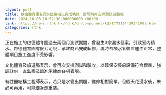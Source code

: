 ```yaml
---
layout: post
title: 啟德體育園有漏水個案指已完成執修　當局稱再安排測試及驗收
date: 2024-10-03 18:52:30.000000000 +08:00
link: https://news.rthk.hk/rthk/ch/component/k2/1773164-20241003.htm
categories: rthk
---
```


正在施工的啟德體育園過去兩個月測試期間，曾發生3宗漏水個案，引致室內積水。啟德體育園有限公司說，承建商已完成執修，現時各項水管裝置運作正常，整體項目施工進度不受影響。

文化體育及旅遊局表示，會再次安排測試和驗收，以確保安裝的設備符合標準，強調政府一直監察及跟進承建商各項表現。

有註冊結構工程師表示，若只是水管出問題，維修相對簡單，但假天花浸水後，未必可再用，可能要拆走重裝。
